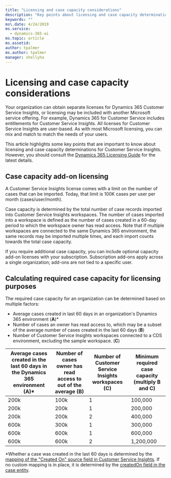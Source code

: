 ```yaml
---
title: "Licensing and case capacity considerations"
description: "Key points about licensing and case capacity determinations for Dynamics 365 Customer Service Insights."
keywords: ""
ms\.date: 4/24/2019
ms.service:
  - dynamics-365-ai
ms.topic: article
ms.assetid: 
author: tpalmer
ms.author: tpalmer
manager: shellyha
---
```


# Licensing and case capacity considerations

Your organization can obtain separate licenses for Dynamics 365 Customer Service Insights, or licensing may be included with another Microsoft service offering. For example, Dynamics 365 for Customer Service includes entitlements for Customer Service Insights. All licenses for Customer Service Insights are user-based. As with most Microsoft licensing, you can mix and match to match the needs of your users.

This article highlights some key points that are important to know about licensing and case capacity determinations for Customer Service Insights. However, you should consult the [Dynamics 365 Licensing Guide](https://go.microsoft.com/fwlink/?LinkId=866544) for the latest details. 

## Case capacity add-on licensing
A Customer Service Insights license comes with a limit on the number of cases that can be imported. Today, that limit is 100K cases per user per month (cases/user/month). 

Case capacity is determined by the total number of case records imported into Customer Service Insights workspaces. The number of cases imported into a workspace is defined as the number of cases created in a 60-day period to which the workspace owner has read access. Note that if multiple workspaces are connected to the same Dynamics 365 environment, the same records may be imported multiple times, and each import counts towards the total case capacity.

If you require additional case capacity, you can include optional capacity add-on licenses with your subscription. Subscription add-ons apply across a single organization; add-ons are not tied to a specific user. 

## Calculating required case capacity for licensing purposes

The required case capacity for an organization can be determined based on multiple factors: 

- Average cases created in last 60 days in an organization's Dynamics 365 environment (**A**)*  
- Number of cases an owner has read access to, which may be a subset of the average number of cases created in the last 60 days (**B**)  
- Number of Customer Service Insights workspaces connected to a CDS environment, excluding the sample workspace. (**C**)  

| Average cases created in the last 60 days in the Dynamics 365 environment (A)*	| Number of cases owner has read access to out of the average (B)	| Number of Customer Service Insights workspaces (C)	| Minimum required case capacity (multiply B and C)|
|--|--|--|--|
|200k	|100k	|1	|100,000|
|200k	|200k	|1	|200,000|
|200k	|200k	|2	|400,000|
|600k	|300k	|1	|300,000|
|600k	|600k	|1	|600,000|
|600k	|600k	|2	|1,200,000|


*Whether a case was created in the last 60 days is determined by the [mapping of the "Created On" source field in Customer Service Insights](map-data.md). If no custom mapping is in place, it is determined by the [createdOn field in the case entity](https://docs.microsoft.com/common-data-model/schema/core/applicationcommon/foundationcommon/crmcommon/service/case#createdOn).


